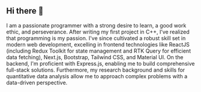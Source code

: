 ## Hi there 👋

I am a passionate programmer with a strong desire to learn, a good work ethic, and perseverance. After writing my first project in C++, I’ve realized that programming is my passion. I've since cultivated a robust skill set in modern web development, excelling in frontend technologies like ReactJS (including Redux Toolkit for state management and RTK Query for efficient data fetching), Next.js, Bootstrap, Tailwind CSS, and Material UI. On the backend, I'm proficient with Express.js, enabling me to build comprehensive full-stack solutions. Furthermore, my research background and skills for quantitative data analysis allow me to approach complex problems with a data-driven perspective.

<!--
**HtunAungKyaw73/htunaungkyaw73** is a ✨ _special_ ✨ repository because its `README.md` (this file) appears on your GitHub profile.

Here are some ideas to get you started:

- 🔭 I’m currently working on ...
- 🌱 I’m currently learning ...
- 👯 I’m looking to collaborate on ...
- 🤔 I’m looking for help with ...
- 💬 Ask me about ...
- 📫 How to reach me: ...
- 😄 Pronouns: ...
- ⚡ Fun fact: ...
-->
